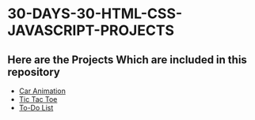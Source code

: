 # 30-DAYS-30-HTML-CSS-JAVASCRIPT-PROJECTS

## Here are the Projects Which are included in this repository

- [Car Animation](https://github.com/sahilsingh12221802/30-DAYS-30-HTML-CSS-JAVASCRIPT-PROJECTS/tree/main/Car%20Animation)<br>
- [Tic Tac Toe](https://github.com/sahilsingh12221802/30-DAYS-30-HTML-CSS-JAVASCRIPT-PROJECTS/tree/main/Tic%20Tac%20Toe)<br>
- [To-Do List](https://github.com/sahilsingh12221802/30-DAYS-30-HTML-CSS-JAVASCRIPT-PROJECTS/tree/main/To-Do%20List)<br>
